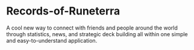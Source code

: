 # Records-of-Runeterra
A cool new way to connect with friends and people around the world through statistics, news, and strategic deck building all within one simple and easy-to-understand application.
